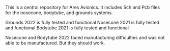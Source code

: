 This is a central repository for Ares Avionics. It includes Sch and Pcb files for the nosecone, bodytube, and grounds systems. 


Grounds 2022 is fully tested and functional
Nosecone 2021 is fully tested and functional
Bodytube 2021 is fully tested and functional

Nosecone and Bodytube 2022 faced manufacturing difficulties and was not able to be manufactured. But they should work.
